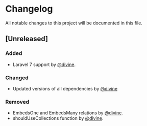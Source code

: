 # Changelog
All notable changes to this project will be documented in this file.

## [Unreleased]

### Added
- Laravel 7 support by [@divine](https://github.com/divine).

### Changed
- Updated versions of all dependencies by [@divine](https://github.com/divine)

### Removed
- EmbedsOne and EmbedsMany relations by [@divine](https://github.com/divine).
- shouldUseCollections function by [@divine](https://github.com/divine).
